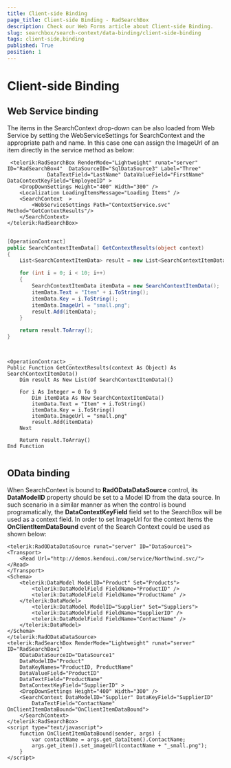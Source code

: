 ```yaml
---
title: Client-side Binding
page_title: Client-side Binding - RadSearchBox
description: Check our Web Forms article about Client-side Binding.
slug: searchbox/search-context/data-binding/client-side-binding
tags: client-side,binding
published: True
position: 1
---
```


# Client-side Binding



## Web Service binding

The items in the SearchContext drop-down can be also loaded from Web Service by setting the WebServiceSettings for SearchContext and the appropriate path and name. In this case one can assign the ImageUrl of an item directly in the service method as below:

````ASPNET
 <telerik:RadSearchBox RenderMode="Lightweight" runat="server" ID="RadSearchBox4"  DataSourceID="SqlDataSource3" Label="Three"
			 DataTextField="LastName" DataValueField="FirstName" DataContextKeyField="EmployeeID" >
	<DropDownSettings Height="400" Width="300" />
	<Localization LoadingItemsMessage="Loading Items" />
	<SearchContext  >
		<WebServiceSettings Path="ContextService.svc" Method="GetContextResults"/>
	</SearchContext>
</telerik:RadSearchBox>
````





````C#
	
[OperationContract]
public SearchContextItemData[] GetContextResults(object context)
{
	List<SearchContextItemData> result = new List<SearchContextItemData>();

	for (int i = 0; i < 10; i++)
	{
		SearchContextItemData itemData = new SearchContextItemData();
		itemData.Text = "Item" + i.ToString();
		itemData.Key = i.ToString();
		itemData.ImageUrl = "small.png";
		result.Add(itemData);
	}

	return result.ToArray();
}
	
````
````VB.NET
	
<OperationContract> _
Public Function GetContextResults(context As Object) As SearchContextItemData()
	Dim result As New List(Of SearchContextItemData)()

	For i As Integer = 0 To 9
		Dim itemData As New SearchContextItemData()
		itemData.Text = "Item" + i.ToString()
		itemData.Key = i.ToString()
		itemData.ImageUrl = "small.png"
		result.Add(itemData)
	Next

	Return result.ToArray()
End Function
	
````


## OData binding

When SearchContext is bound to **RadODataDataSource** control, its **DataModelID** property should be set to a Model ID from the data source. In such scenario in a similar manner as when the control is bound programatically, the **DataContextKeyField** field set to the SearchBox will be used as a context field. In order to set ImageUrl for the context items the **OnClientItemDataBound** event of the Search Context could be used as shown below:

````ASPNET
<telerik:RadODataDataSource runat="server" ID="DataSource1">
<Transport>
	<Read Url="http://demos.kendoui.com/service/Northwind.svc/"></Read>
</Transport>
<Schema>
	<telerik:DataModel ModelID="Product" Set="Products">
		<telerik:DataModelField FieldName="ProductID" />
		<telerik:DataModelField FieldName="ProductName" />
	</telerik:DataModel>
		<telerik:DataModel ModelID="Supplier" Set="Suppliers">
		<telerik:DataModelField FieldName="SupplierID" />
		<telerik:DataModelField FieldName="ContactName" />
	</telerik:DataModel>
</Schema>
</telerik:RadODataDataSource>
<telerik:RadSearchBox RenderMode="Lightweight" runat="server" ID="RadSearchBox1"
	ODataDataSourceID="DataSource1"
	DataModelID="Product"
	DataKeyNames="ProductID, ProductName"
	DataValueField="ProductID"
	DataTextField="ProductName"
	DataContextKeyField="SupplierID" >
	<DropDownSettings Height="400" Width="300" />
	<SearchContext DataModelID="Supplier" DataKeyField="SupplierID" 
		DataTextField="ContactName"  OnClientItemDataBound="OnClientItemDataBound">
	</SearchContext>
</telerik:RadSearchBox>
<script type="text/javascript">
	function OnClientItemDataBound(sender, args) {
		var contactName = args.get_dataItem().ContactName;
		args.get_item().set_imageUrl(contactName + "_small.png");
	}
</script>
````


